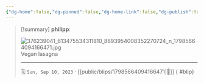 ```yaml
---
{"dg-home":false,"dg-pinned":false,"dg-home-link":false,"dg-publish":true,"type":"blip","disabled rules":["yaml-title","yaml-title-alias","file-name-heading"],"title":"philipp on instagram @ 2023-09-10","created-date":"2023-09-10T16:00:00","updated-date":"2025-05-02T17:43:08","dg-path":"blips/17985664094166471.md","permalink":"/blips/17985664094166471/","dgPassFrontmatter":true,"created":"2023-09-10T16:00:00","updated":"2025-05-02T17:43:08"}
---
```


> [!summary] **philipp**:
>
> ![376239041_613475534311810_8893954008352270724_n_17985664094166471.jpg](/img/user/attachments/376239041_613475534311810_8893954008352270724_n_17985664094166471.jpg)
> Vegan lasagna
> - - -
>
> 🗓️ `Sun, Sep 10, 2023` · [[public/blips/17985664094166471\|🔗]]
{ #blip}

